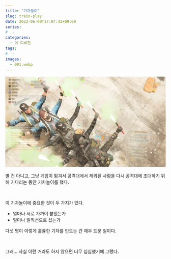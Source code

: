 ```yaml
---
title: "기차놀이"
slug: train-play
date: 2022-06-09T17:07:41+09:00
series:
#  - 
categories:
  - 더 디비전
tags:
#  - 
images:
  - 001.webp
---
```


![](001.webp)

별 건 아니고, 그냥 게임이 튕겨서 공격대에서 제외된 사람을 다시 공격대에 초대하기 위해 기다리는 동안 기차놀이를 했다.

&nbsp;

이 기차놀이에 중요한 것이 두 가지가 있다.

* 얼마나 서로 가까이 붙었는가
* 얼마나 일직선으로 섰는가

다섯 명이 이렇게 훌륭한 기차를 만드는 건 매우 드문 일이다.

&nbsp;

그래... 사실 이런 거라도 하지 않으면 너무 심심했기에 그랬다.
